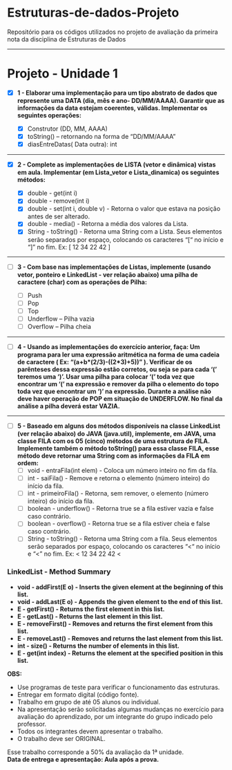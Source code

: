 # Estruturas-de-dados-Projeto
Repositório para os códigos utilizados no projeto de avaliação da primeira nota da disciplina de Estruturas de Dados
- - - - 
# Projeto - Unidade 1 #

- [X] __1 - Elaborar uma implementação para um tipo abstrato de dados que represente uma DATA (dia, mês e ano- DD/MM/AAAA). Garantir que as informações da data estejam coerentes, válidas. Implementar os seguintes operações:__

  - [X] Construtor (DD, MM, AAAA)
  - [X] toString() – retornando na forma de “DD/MM/AAAA” 
  - [X] diasEntreDatas( Data outra): int

- - - - 
- [X] __2 - Complete as implementações de LISTA (vetor e dinâmica) vistas em aula. Implementar (em Lista_vetor e Lista_dinamica)  os seguintes métodos:__

  - [X] double  - get(int i)
  - [X] double  - remove(int i)
  - [X] double  - set(int i, double v) - Retorna o valor que estava na posição antes de ser alterado.
  - [X] double  - media() - Retorna a média dos valores da Lista.
  - [X] String  - toString() - Retorna uma String com a Lista. Seus elementos serão separados por espaço, colocando os caracteres “[“ no início e “]” no fim. Ex: [ 12 34 22 42 ]

- - - - 

- [ ] __3 - Com base nas implementações de Listas, implemente (usando vetor, ponteiro e LinkedList - ver relação abaixo) uma pilha de caractere (char) com as operações de Pilha:__
  
  - [ ] Push
  - [ ] Pop
  - [ ] Top
  - [ ] Underflow – Pilha vazia
  - [ ] Overflow – Pilha cheia 

- - - - 

- [ ] __4 - Usando as implementações do exercício anterior, faça: Um programa para ler uma expressão aritmética na forma de uma cadeia de caractere ( Ex: “(a+b*(2/3)-((2*3)+5))” ). Verificar de os parênteses dessa expressão estão corretos, ou seja se para cada ‘(’ teremos uma ‘)’. Usar uma pilha para colocar ‘(’ toda vez que encontrar um ‘(’ na expressão e remover da pilha o elemento do topo toda vez que encontrar um ‘)’  na expressão. Durante a análise não deve haver operação de POP em situação de UNDERFLOW. No final da análise a pilha deverá estar VAZIA.__
  
- - - - 

- [ ] __5 - Baseado em alguns dos métodos disponíveis na classe LinkedList (ver relação abaixo) do JAVA (java.util), implemente, em JAVA, uma classe FILA com os 05 (cinco) métodos de uma estrutura de FILA. Implemente também o método toString() para essa classe FILA, esse método deve retornar uma String com as informações da FILA em ordem:__
  - [ ] void - entraFila(int elem) - Coloca um número inteiro no fim da fila.
  - [ ] int - saiFila() - Remove e retorna o elemento (número inteiro) do início da fila.
  - [ ] int - primeiroFila() - Retorna, sem remover, o elemento (número inteiro) do início da fila.
  - [ ] boolean - underflow() - Retorna true se a fila estiver vazia e false caso contrário.
  - [ ] boolean - overflow() - Retorna true se a fila estiver cheia e false caso contrário.
  - [ ] String - toString() - Retorna uma String com a fila. Seus elementos serão separados por espaço, colocando os caracteres “<“ no início e “<” no fim. Ex: < 12 34 22 42 < 

### LinkedList - Method Summary ###
  - __void - addFirst(E o) - Inserts the given element at the beginning of this list.__
  - __void - addLast(E o) - Appends the given element to the end of this list.__
  - __E - getFirst() - Returns the first element in this list.__
  - __E - getLast() - Returns the last element in this list.__
  - __E - removeFirst() - Removes and returns the first element from this list.__
  - __E - removeLast() - Removes and returns the last element from this list.__
  - __int - size() - Returns the number of elements in this list.__
  - __E - get(int index) - Returns the element at the specified position in this list.__

__OBS:__
  - Use programas de teste para verificar o funcionamento das estruturas.
  - Entregar em formato digital (código fonte).
  - Trabalho em grupo de até 05 alunos ou individual.
  - Na apresentação serão solicitadas algumas mudanças no exercício para avaliação do aprendizado, por um integrante do grupo indicado pelo professor.
  - Todos os integrantes devem apresentar o trabalho.
  - O trabalho deve ser ORIGINAL.

Esse trabalho corresponde a 50% da avaliação da 1ª unidade.  
__Data de entrega e apresentação: Aula após a prova.__



 

  
